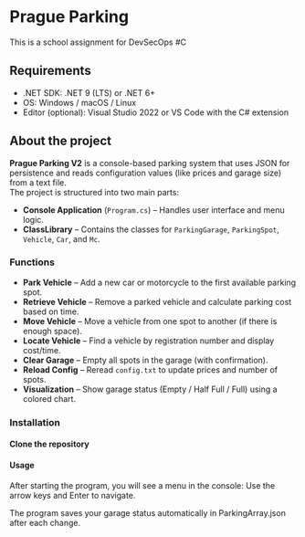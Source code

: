 # Prague Parking
This is a school assignment for DevSecOps #C

## Requirements
- .NET SDK: .NET 9 (LTS) or .NET 6+
- OS: Windows / macOS / Linux
- Editor (optional): Visual Studio 2022 or VS Code with the C# extension

## About the project
**Prague Parking V2** is a console-based parking system that uses JSON for persistence and reads configuration values (like prices and garage size) from a text file.  
The project is structured into two main parts:

- **Console Application** (`Program.cs`) – Handles user interface and menu logic.  
- **ClassLibrary** – Contains the classes for `ParkingGarage`, `ParkingSpot`, `Vehicle`, `Car`, and `Mc`.

### Functions
- **Park Vehicle** – Add a new car or motorcycle to the first available parking spot.  
- **Retrieve Vehicle** – Remove a parked vehicle and calculate parking cost based on time.  
- **Move Vehicle** – Move a vehicle from one spot to another (if there is enough space).  
- **Locate Vehicle** – Find a vehicle by registration number and display cost/time.  
- **Clear Garage** – Empty all spots in the garage (with confirmation).  
- **Reload Config** – Reread `config.txt` to update prices and number of spots.  
- **Visualization** – Show garage status (Empty / Half Full / Full) using a colored chart.


### Installation
#### Clone the repository

#### Usage
After starting the program, you will see a menu in the console:
Use the arrow keys and Enter to navigate.

The program saves your garage status automatically in ParkingArray.json after each change.
